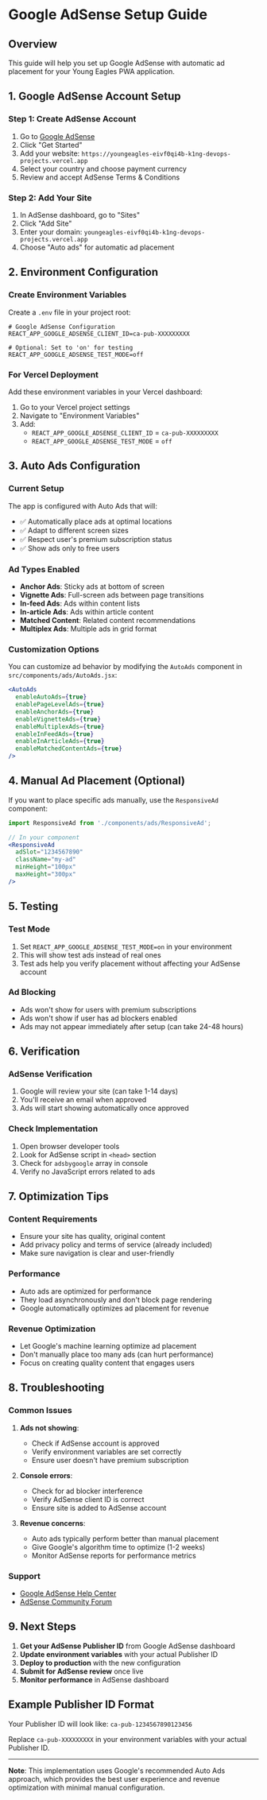 # Google AdSense Setup Guide

## Overview
This guide will help you set up Google AdSense with automatic ad placement for your Young Eagles PWA application.

## 1. Google AdSense Account Setup

### Step 1: Create AdSense Account
1. Go to [Google AdSense](https://www.google.com/adsense/)
2. Click "Get Started"
3. Add your website: `https://youngeagles-eivf0qi4b-k1ng-devops-projects.vercel.app`
4. Select your country and choose payment currency
5. Review and accept AdSense Terms & Conditions

### Step 2: Add Your Site
1. In AdSense dashboard, go to "Sites"
2. Click "Add Site"
3. Enter your domain: `youngeagles-eivf0qi4b-k1ng-devops-projects.vercel.app`
4. Choose "Auto ads" for automatic ad placement

## 2. Environment Configuration

### Create Environment Variables
Create a `.env` file in your project root:

```env
# Google AdSense Configuration
REACT_APP_GOOGLE_ADSENSE_CLIENT_ID=ca-pub-XXXXXXXXX

# Optional: Set to 'on' for testing
REACT_APP_GOOGLE_ADSENSE_TEST_MODE=off
```

### For Vercel Deployment
Add these environment variables in your Vercel dashboard:
1. Go to your Vercel project settings
2. Navigate to "Environment Variables"
3. Add:
   - `REACT_APP_GOOGLE_ADSENSE_CLIENT_ID` = `ca-pub-XXXXXXXXX`
   - `REACT_APP_GOOGLE_ADSENSE_TEST_MODE` = `off`

## 3. Auto Ads Configuration

### Current Setup
The app is configured with Auto Ads that will:
- ✅ Automatically place ads at optimal locations
- ✅ Adapt to different screen sizes
- ✅ Respect user's premium subscription status
- ✅ Show ads only to free users

### Ad Types Enabled
- **Anchor Ads**: Sticky ads at bottom of screen
- **Vignette Ads**: Full-screen ads between page transitions
- **In-feed Ads**: Ads within content lists
- **In-article Ads**: Ads within article content
- **Matched Content**: Related content recommendations
- **Multiplex Ads**: Multiple ads in grid format

### Customization Options
You can customize ad behavior by modifying the `AutoAds` component in `src/components/ads/AutoAds.jsx`:

```jsx
<AutoAds
  enableAutoAds={true}
  enablePageLevelAds={true}
  enableAnchorAds={true}
  enableVignetteAds={true}
  enableMultiplexAds={true}
  enableInFeedAds={true}
  enableInArticleAds={true}
  enableMatchedContentAds={true}
/>
```

## 4. Manual Ad Placement (Optional)

If you want to place specific ads manually, use the `ResponsiveAd` component:

```jsx
import ResponsiveAd from './components/ads/ResponsiveAd';

// In your component
<ResponsiveAd 
  adSlot="1234567890" 
  className="my-ad"
  minHeight="100px"
  maxHeight="300px"
/>
```

## 5. Testing

### Test Mode
1. Set `REACT_APP_GOOGLE_ADSENSE_TEST_MODE=on` in your environment
2. This will show test ads instead of real ones
3. Test ads help you verify placement without affecting your AdSense account

### Ad Blocking
- Ads won't show for users with premium subscriptions
- Ads won't show if user has ad blockers enabled
- Ads may not appear immediately after setup (can take 24-48 hours)

## 6. Verification

### AdSense Verification
1. Google will review your site (can take 1-14 days)
2. You'll receive an email when approved
3. Ads will start showing automatically once approved

### Check Implementation
1. Open browser developer tools
2. Look for AdSense script in `<head>` section
3. Check for `adsbygoogle` array in console
4. Verify no JavaScript errors related to ads

## 7. Optimization Tips

### Content Requirements
- Ensure your site has quality, original content
- Add privacy policy and terms of service (already included)
- Make sure navigation is clear and user-friendly

### Performance
- Auto ads are optimized for performance
- They load asynchronously and don't block page rendering
- Google automatically optimizes ad placement for revenue

### Revenue Optimization
- Let Google's machine learning optimize ad placement
- Don't manually place too many ads (can hurt performance)
- Focus on creating quality content that engages users

## 8. Troubleshooting

### Common Issues
1. **Ads not showing**: 
   - Check if AdSense account is approved
   - Verify environment variables are set correctly
   - Ensure user doesn't have premium subscription

2. **Console errors**:
   - Check for ad blocker interference
   - Verify AdSense client ID is correct
   - Ensure site is added to AdSense account

3. **Revenue concerns**:
   - Auto ads typically perform better than manual placement
   - Give Google's algorithm time to optimize (1-2 weeks)
   - Monitor AdSense reports for performance metrics

### Support
- [Google AdSense Help Center](https://support.google.com/adsense)
- [AdSense Community Forum](https://support.google.com/adsense/community)

## 9. Next Steps

1. **Get your AdSense Publisher ID** from Google AdSense dashboard
2. **Update environment variables** with your actual Publisher ID
3. **Deploy to production** with the new configuration
4. **Submit for AdSense review** once live
5. **Monitor performance** in AdSense dashboard

## Example Publisher ID Format
Your Publisher ID will look like: `ca-pub-1234567890123456`

Replace `ca-pub-XXXXXXXXX` in your environment variables with your actual Publisher ID.

---

**Note**: This implementation uses Google's recommended Auto Ads approach, which provides the best user experience and revenue optimization with minimal manual configuration. 